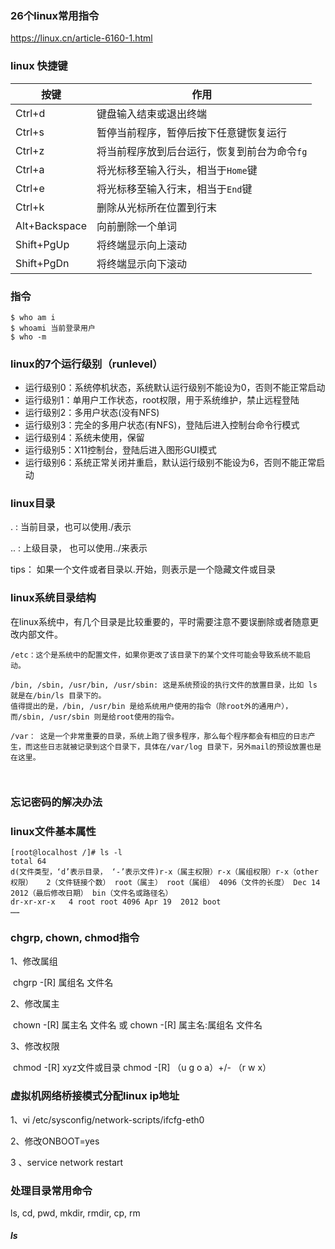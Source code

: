 ### 26个linux常用指令

https://linux.cn/article-6160-1.html

### linux 快捷键

| 按键            | 作用                       |
| ------------- | ------------------------ |
| Ctrl+d        | 键盘输入结束或退出终端              |
| Ctrl+s        | 暂停当前程序，暂停后按下任意键恢复运行      |
| Ctrl+z        | 将当前程序放到后台运行，恢复到前台为命令`fg` |
| Ctrl+a        | 将光标移至输入行头，相当于`Home`键     |
| Ctrl+e        | 将光标移至输入行末，相当于`End`键      |
| Ctrl+k        | 删除从光标所在位置到行末             |
| Alt+Backspace | 向前删除一个单词                 |
| Shift+PgUp    | 将终端显示向上滚动                |
| Shift+PgDn    | 将终端显示向下滚动                |

### 指令

```
$ who am i 
$ whoami 当前登录用户
$ who -m
```

### linux的7个运行级别（runlevel）

- 运行级别0：系统停机状态，系统默认运行级别不能设为0，否则不能正常启动
- 运行级别1：单用户工作状态，root权限，用于系统维护，禁止远程登陆
- 运行级别2：多用户状态(没有NFS)
- 运行级别3：完全的多用户状态(有NFS)，登陆后进入控制台命令行模式
- 运行级别4：系统未使用，保留
- 运行级别5：X11控制台，登陆后进入图形GUI模式
- 运行级别6：系统正常关闭并重启，默认运行级别不能设为6，否则不能正常启动

### linux目录

. : 当前目录，也可以使用./表示

.. : 上级目录， 也可以使用../来表示

tips： 如果一个文件或者目录以.开始，则表示是一个隐藏文件或目录

### linux系统目录结构

在linux系统中，有几个目录是比较重要的，平时需要注意不要误删除或者随意更改内部文件。

```
/etc：这个是系统中的配置文件，如果你更改了该目录下的某个文件可能会导致系统不能启动。

/bin, /sbin, /usr/bin, /usr/sbin: 这是系统预设的执行文件的放置目录，比如 ls 就是在/bin/ls 目录下的。
值得提出的是，/bin, /usr/bin 是给系统用户使用的指令（除root外的通用户），而/sbin, /usr/sbin 则是给root使用的指令。

/var： 这是一个非常重要的目录，系统上跑了很多程序，那么每个程序都会有相应的日志产生，而这些日志就被记录到这个目录下，具体在/var/log 目录下，另外mail的预设放置也是在这里。



```

### 忘记密码的解决办法

### linux文件基本属性

```
[root@localhost /]# ls -l
total 64
d(文件类型，‘d’表示目录， ‘-’表示文件)r-x（属主权限）r-x（属组权限）r-x（other权限）   2（文件链接个数） root（属主） root（属组） 4096（文件的长度） Dec 14  2012（最后修改日期） bin（文件名或路径名）
dr-xr-xr-x   4 root root 4096 Apr 19  2012 boot
……
```

### chgrp, chown, chmod指令 

1、修改属组

​	chgrp -[R] 属组名 文件名

2、修改属主

​	 chown -[R] 属主名 文件名 或 chown -[R] 属主名:属组名 文件名 

3、修改权限

​	chmod -[R] xyz文件或目录 chmod -[R]  （u g o a）+/- （r w x） 

### 虚拟机网络桥接模式分配linux ip地址

1、vi /etc/sysconfig/network-scripts/ifcfg-eth0

2、修改ONBOOT=yes

3 、service network restart

### 处理目录常用命令

ls, cd, pwd, mkdir, rmdir, cp, rm

##### ls

















